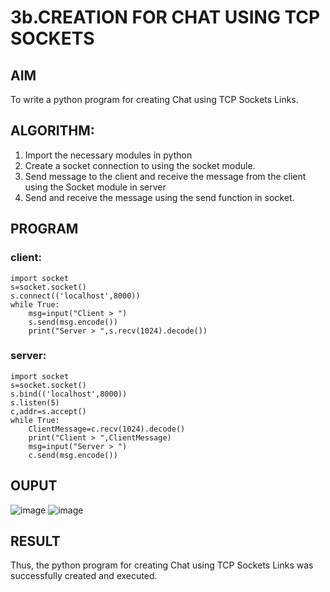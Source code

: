 # 3b.CREATION FOR CHAT USING TCP SOCKETS
## AIM
To write a python program for creating Chat using TCP Sockets Links.
## ALGORITHM:
1. Import the necessary modules in python
2. Create a socket connection to using the socket module.
3. Send message to the client and receive the message from the client using the Socket module in
 server
4. Send and receive the message using the send function in socket.
## PROGRAM
### client:
```
import socket
s=socket.socket()
s.connect(('localhost',8000))
while True:
    msg=input("Client > ")
    s.send(msg.encode())
    print("Server > ",s.recv(1024).decode())
```
### server:
```
import socket
s=socket.socket()
s.bind(('localhost',8000))
s.listen(5)
c,addr=s.accept()
while True:
    ClientMessage=c.recv(1024).decode()
    print("Client > ",ClientMessage)
    msg=input("Server > ")
    c.send(msg.encode())
```
## OUPUT
![image](https://github.com/user-attachments/assets/496c7c15-c63b-46fd-a2e6-7b95b1d50763)
![image](https://github.com/user-attachments/assets/ea4d14d1-757b-4744-859a-9c8f21102a18)

## RESULT
Thus, the python program for creating Chat using TCP Sockets Links was successfully 
created and executed.
